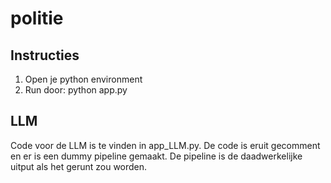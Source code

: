 # politie
## Instructies
1. Open je python environment
2. Run door: python app.py

## LLM
Code voor de LLM is te vinden in app_LLM.py.
De code is eruit gecomment en er is een dummy pipeline gemaakt.
De pipeline is de daadwerkelijke uitput als het gerunt zou worden.
